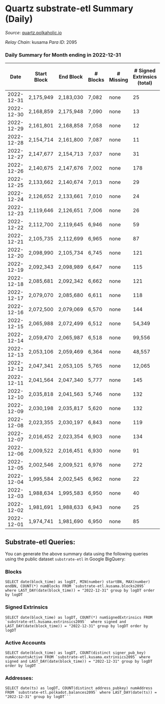 # Quartz substrate-etl Summary (Daily)

_Source_: [quartz.polkaholic.io](https://quartz.polkaholic.io)

*Relay Chain*: kusama
*Para ID*: 2095



### Daily Summary for Month ending in 2022-12-31


| Date | Start Block | End Block | # Blocks | # Missing | # Signed Extrinsics (total) | # Active Accounts | # Addresses with Balances | # Events | # Transfers | # XCM Transfers In | # XCM Transfers Out |
| ---- | ----------- | --------- | -------- | --------- | --------------------------- | ----------------- | ------------------------- | -------- | ----------- | ------------------ | ------------------- |
| 2022-12-31 | 2,175,949 | 2,183,030 | 7,082 | none  | 25 | 9 | 75,043 | 15,233 | 6 ($2.41) |   |   |
| 2022-12-30 | 2,168,859 | 2,175,948 | 7,090 | none  | 13 | 6 | 75,042 | 15,118 |   |   |   |
| 2022-12-29 | 2,161,801 | 2,168,858 | 7,058 | none  | 12 | 7 | 75,040 | 15,047 | 7 ($5.66) |   |   |
| 2022-12-28 | 2,154,714 | 2,161,800 | 7,087 | none  | 11 | 7 | 75,039 | 15,104 | 7 ($2.47) |   | 1 ($0.47) |
| 2022-12-27 | 2,147,677 | 2,154,713 | 7,037 | none  | 31 | 14 | 75,038 | 15,137 | 7 ($23.56) | 1 ($0.003) | 2 ($9.58) |
| 2022-12-26 | 2,140,675 | 2,147,676 | 7,002 | none  | 178 | 28 | 75,035 | 16,055 | 7 ($9.04) |   |   |
| 2022-12-25 | 2,133,662 | 2,140,674 | 7,013 | none  | 29 | 9 | 75,018 | 15,085 | 1 ($26.02) |   |   |
| 2022-12-24 | 2,126,652 | 2,133,661 | 7,010 | none  | 24 | 9 |  | 15,001 | 2 ($62.01) |   |   |
| 2022-12-23 | 2,119,646 | 2,126,651 | 7,006 | none  | 26 | 10 |  | 15,016 | 5 ($199.84) |   |   |
| 2022-12-22 | 2,112,700 | 2,119,645 | 6,946 | none  | 59 | 18 |  | 15,163 | 8 ($65.50) |   |   |
| 2022-12-21 | 2,105,735 | 2,112,699 | 6,965 | none  | 87 | 14 |  | 15,264 | 13 ($300.64) | 2 ($0.03) | 1 ($0.003) |
| 2022-12-20 | 2,098,990 | 2,105,734 | 6,745 | none  | 121 | 10 |  | 14,890 | 5 ($95.74) |   |   |
| 2022-12-19 | 2,092,343 | 2,098,989 | 6,647 | none  | 115 | 7 |  | 187,394 | 56,111 ($185.59) |   | 1 ($30.53) |
| 2022-12-18 | 2,085,681 | 2,092,342 | 6,662 | none  | 121 | 5 | 19,379 | 14,647 | 7 ($343.36) | 1 ($13.61) | 1 ($68.19) |
| 2022-12-17 | 2,079,070 | 2,085,680 | 6,611 | none  | 118 | 8 | 19,379 | 14,499 | 7 ($2,524.52) |   |   |
| 2022-12-16 | 2,072,500 | 2,079,069 | 6,570 | none  | 144 | 9 | 19,378 | 14,586 | 1 ($0.004) | 2 ($9.25) |   |
| 2022-12-15 | 2,065,988 | 2,072,499 | 6,512 | none  | 54,349 | 16 | 19,377 | 285,645 | 6 ($45.13) |   |   |
| 2022-12-14 | 2,059,470 | 2,065,987 | 6,518 | none  | 99,556 | 11 | 19,352 | 511,511 | 3 ($2.96) |   |   |
| 2022-12-13 | 2,053,106 | 2,059,469 | 6,364 | none  | 48,557 | 14 | 19,351 | 554,237 | 18 ($81.97) | 2 ($3.03) | 10 ($35.32) |
| 2022-12-12 | 2,047,341 | 2,053,105 | 5,765 | none  | 12,065 | 11 | 19,350 | 370,556 | 18 ($253.77) | 2 ($62.23) | 7 ($95.09) |
| 2022-12-11 | 2,041,564 | 2,047,340 | 5,777 | none  | 145 | 3 |  | 12,856 | 28 ($2,014.36) |   |   |
| 2022-12-10 | 2,035,818 | 2,041,563 | 5,746 | none  | 132 | 8 |  | 12,719 | 6 ($1,041.05) |   |   |
| 2022-12-09 | 2,030,198 | 2,035,817 | 5,620 | none  | 132 | 6 | 19,346 | 12,486 | 4 ($0.10) | 2 ($0.07) | 2 ($0.10) |
| 2022-12-08 | 2,023,355 | 2,030,197 | 6,843 | none  | 119 | 11 | 19,345 | 15,311 | 10 ($253.59) | 3 ($4.54) | 3 ($0.74) |
| 2022-12-07 | 2,016,452 | 2,023,354 | 6,903 | none  | 134 | 13 | 19,344 | 15,846 | 8 ($59.51) |   | 1 ($13.74) |
| 2022-12-06 | 2,009,522 | 2,016,451 | 6,930 | none  | 91 | 8 |  | 15,465 | 2 ($12.26) |   |   |
| 2022-12-05 | 2,002,546 | 2,009,521 | 6,976 | none  | 272 | 33 | 19,339 | 16,252 | 16 ($741.23) | 2 ($8.14) | 2 ($30.10) |
| 2022-12-04 | 1,995,584 | 2,002,545 | 6,962 | none  | 22 | 10 | 19,323 | 14,894 | 17 ($3,871.44) | 1 ($2.23) | 3 ($45.84) |
| 2022-12-03 | 1,988,634 | 1,995,583 | 6,950 | none  | 40 | 6 |  | 15,017 | 3 ($41.53) |   |   |
| 2022-12-02 | 1,981,691 | 1,988,633 | 6,943 | none  | 25 | 7 |  | 14,868 | 4 ($54.02) |   |   |
| 2022-12-01 | 1,974,741 | 1,981,690 | 6,950 | none  | 85 | 19 | 19,320 | 15,387 | 13 ($388.95) |   | 1 ($31.99) |

## Substrate-etl Queries:
You can generate the above summary data using the following queries using the public dataset `substrate-etl` in Google BigQuery:


### Blocks
```
SELECT date(block_time) as logDT, MIN(number) startBN, MAX(number) endBN, COUNT(*) numBlocks FROM `substrate-etl.kusama.blocks2095`  where LAST_DAY(date(block_time)) = "2022-12-31" group by logDT order by logDT
```


### Signed Extrinsics
```
SELECT date(block_time) as logDT, COUNT(*) numSignedExtrinsics FROM `substrate-etl.kusama.extrinsics2095`  where signed and LAST_DAY(date(block_time)) = "2022-12-31" group by logDT order by logDT
```


### Active Accounts
```
SELECT date(block_time) as logDT, COUNT(distinct signer_pub_key) numAccountsActive FROM `substrate-etl.kusama.extrinsics2095` where signed and LAST_DAY(date(block_time)) = "2022-12-31" group by logDT order by logDT
```


### Addresses:
```
SELECT date(ts) as logDT, COUNT(distinct address_pubkey) numAddress FROM `substrate-etl.polkadot.balances2095` where LAST_DAY(date(ts)) = "2022-12-31" group by logDT```


